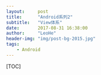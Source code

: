 ```yaml
---
layout:     post
title:      "Android系列2"
subtitle:   "View体系"
date:       2017-08-31 16:38:00
author:     "LeoHe"
header-img: "img/post-bg-2015.jpg"
tags:
    - Android	
---
```


[TOC]


